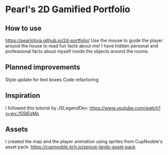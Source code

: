 # Pearl's 2D Gamified Portfolio

## How to use
https://pearlolivia.github.io/2d-portfolio/
Use the mouse to guide the player around the house to read fun facts about me! I have hidden personal and professional facts about myself inside the objects around the rooms.

## Planned improvements
Style update for text boxes
Code refactoring

## Inspiration
I followed this tutorial by JSLegendDev: https://www.youtube.com/watch?v=wy_fSStEgMs 

## Assets
I created the map and the player animation using sprites from CupNooble's asset pack: https://cupnooble.itch.io/sprout-lands-asset-pack
